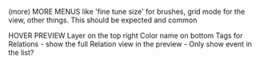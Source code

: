 
(more) MORE MENUS
like 'fine tune size' for brushes, grid mode for the view, other things. This should be expected and common

HOVER PREVIEW
  Layer on the top right
  Color name on bottom
  Tags
  for Relations - show the full Relation view in the preview - Only show event in the list?